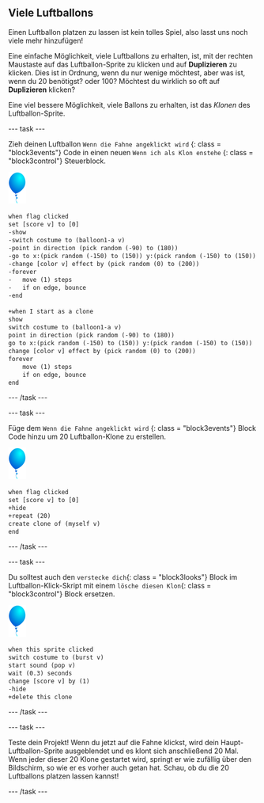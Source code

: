 ## Viele Luftballons

Einen Luftballon platzen zu lassen ist kein tolles Spiel, also lasst uns noch viele mehr hinzufügen!

Eine einfache Möglichkeit, viele Luftballons zu erhalten, ist, mit der rechten Maustaste auf das Luftballon-Sprite zu klicken und auf **Duplizieren** zu klicken. Dies ist in Ordnung, wenn du nur wenige möchtest, aber was ist, wenn du 20 benötigst? oder 100? Möchtest du wirklich so oft auf **Duplizieren** klicken?

Eine viel bessere Möglichkeit, viele Ballons zu erhalten, ist das _Klonen_ des Luftballon-Sprite.

--- task ---

Zieh deinen Luftballon `Wenn die Fahne angeklickt wird` {: class = "block3events"} Code in einen neuen `Wenn ich als Klon enstehe` {: class = "block3control"} Steuerblock.

![Luftballon-Sprite](images/balloon-sprite.png)

```blocks3
when flag clicked
set [score v] to [0]
-show
-switch costume to (balloon1-a v)
-point in direction (pick random (-90) to (180))
-go to x:(pick random (-150) to (150)) y:(pick random (-150) to (150))
-change [color v] effect by (pick random (0) to (200))
-forever
-   move (1) steps
-   if on edge, bounce
-end

+when I start as a clone
show
switch costume to (balloon1-a v)
point in direction (pick random (-90) to (180))
go to x:(pick random (-150) to (150)) y:(pick random (-150) to (150))
change [color v] effect by (pick random (0) to (200))
forever
    move (1) steps
    if on edge, bounce
end
```

--- /task ---

--- task ---

Füge dem `Wenn die Fahne angeklickt wird` {: class = "block3events"} Block Code hinzu um 20 Luftballon-Klone zu erstellen.

![Luftballon-Sprite](images/balloon-sprite.png)

```blocks3
when flag clicked
set [score v] to [0]
+hide
+repeat (20)
create clone of (myself v)
end
```

--- /task ---

--- task ---

Du solltest auch den `verstecke dich`{: class = "block3looks"} Block im Luftballon-Klick-Skript mit einem `lösche diesen Klon`{: class = "block3control"} Block ersetzen.

![Luftballon-Sprite](images/balloon-sprite.png)

```blocks3
when this sprite clicked
switch costume to (burst v)
start sound (pop v)
wait (0.3) seconds
change [score v] by (1)
-hide
+delete this clone
```

--- /task ---


--- task ---

Teste dein Projekt! Wenn du jetzt auf die Fahne klickst, wird dein Haupt-Luftballon-Sprite ausgeblendet und es klont sich anschließend 20 Mal. Wenn jeder dieser 20 Klone gestartet wird, springt er wie zufällig über den Bildschirm, so wie er es vorher auch getan hat. Schau, ob du die 20 Luftballons platzen lassen kannst!

--- /task ---


